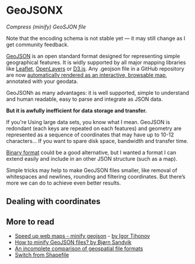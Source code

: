# GeoJSONX
*Compress (minify) GeoSJON file*

Note that the encoding schema is not stable yet — it may still change as I get community feedback.

[GeoJSON](https://en.wikipedia.org/wiki/GeoJSON) is an open standard format designed for representing simple geographical features. It is widly supported by all major mapping libraries like [Leaflet](https://leafletjs.com/),  [OpenLayers](https://openlayers.org/) or [D3.js](https://d3js.org/).
Any .geojson file in a GitHub repository are now [automatically rendered as an interactive, browsable map](https://github.blog/2013-06-13-there-s-a-map-for-that/), annotated with your geodata.

GeoJSONh as many advantages: it is well supported, simple to understand and human readable, easy to parse and integrate as JSON data. 

**But it is awfully inefficient for data storage and transfer.**

If you're Using large data sets, you know what I mean. GeoJSON is redondant (each keys are repeated on each features) and geometry are represented as a sequence of coordinates that may have up to 10-12 characters...
If you want to spare disk space, bandwidth and transfer time.

[Binary format](https://github.com/mapbox/geobuf) could be a good alternative, but I wanted a format I can extend easily and include in an other JSON structure (such as a map). 

Simple tricks may help to make GeoJSON files smaller, like removal of whitespaces and newlines, rounding and filtering coordinates. But there’s more we can do to achieve even better results.

## Dealing with coordinates




## More to read
* [Speed up web maps - minify geojson](http://igortihonov.com/2014/11/12/speedup-web-maps-minify-geojson/) - [by Igor Tihonov](https://github.com/igorti/geojson-minifier)
* [How to minify GeoJSON files? by Bjørn Sandvik](https://blog.mastermaps.com/2012/11/how-to-minify-geojson-files.html)
* [An incomplete comparison of geospatial file formats](https://medium.com/@diogok/an-incomplete-comparison-of-geospatial-file-formats-bd6c870793e1)
* [Switch from Shapefile](http://switchfromshapefile.org/)
